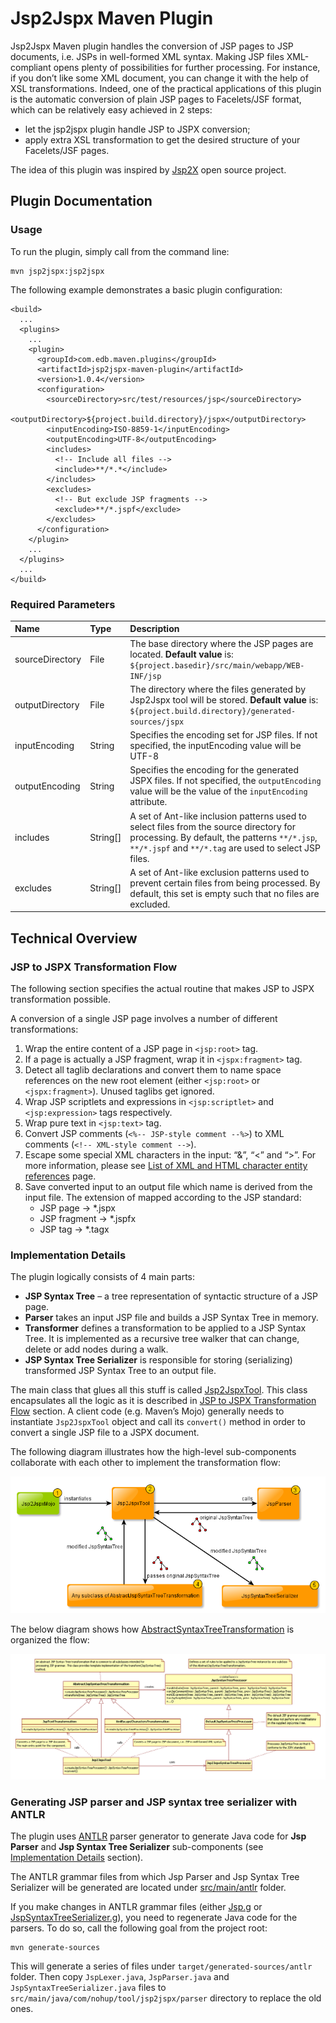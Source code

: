 # Jsp2Jspx Maven Plugin

Jsp2Jspx Maven plugin handles the conversion of JSP pages to JSP documents, i.e. JSPs in well-formed XML syntax.
Making JSP files XML-compliant opens plenty of possibilities for further processing. For instance, if you don’t like some XML document,
you can change it with the help of XSL transformations. Indeed, one of the practical applications of this plugin is
the automatic conversion of plain JSP pages to Facelets/JSF format, which can be relatively easy achieved in 2 steps:

- let the jsp2jspx plugin handle JSP to JSPX conversion;
- apply extra XSL transformation to get the desired structure of your Facelets/JSF pages.

The idea of this plugin was inspired by [Jsp2X](http://code.google.com/p/jsp2x) open source project.

## Plugin Documentation

### Usage

To run the plugin, simply call from the command line:

```
mvn jsp2jspx:jsp2jspx
```

The following example demonstrates a basic plugin configuration:

```
<build>
  ...
  <plugins>
    ...
    <plugin>
      <groupId>com.edb.maven.plugins</groupId>
      <artifactId>jsp2jspx-maven-plugin</artifactId>
      <version>1.0.4</version>
      <configuration>
        <sourceDirectory>src/test/resources/jsp</sourceDirectory>
        <outputDirectory>${project.build.directory}/jspx</outputDirectory>
        <inputEncoding>ISO-8859-1</inputEncoding>
        <outputEncoding>UTF-8</outputEncoding>
        <includes>
          <!-- Include all files -->
          <include>**/*.*</include>
        </includes>
        <excludes>
          <!-- But exclude JSP fragments -->
          <exclude>**/*.jspf</exclude>
        </excludes>
      </configuration>
    </plugin>
    ...
  </plugins>
  ...
</build>
```

### Required Parameters

| Name | Type | Description |
|:-----|:-----|:------------|
| sourceDirectory | File | The base directory where the JSP pages are located. **Default value** is: `${project.basedir}/src/main/webapp/WEB-INF/jsp` |
| outputDirectory | File | The directory where the files generated by Jsp2Jspx tool will be stored. **Default value** is: `${project.build.directory}/generated-sources/jspx` |
| inputEncoding | String | Specifies the encoding set for JSP files. If not specified, the inputEncoding value will be UTF-8 |
| outputEncoding | String | Specifies the encoding for the generated JSPX files. If not specified, the `outputEncoding` value will be the value of the `inputEncoding` attribute. |
| includes | String[] | A set of Ant-like inclusion patterns used to select files from the source directory for processing. By default, the patterns `**/*.jsp`, `**/*.jspf` and `**/*.tag` are used to select JSP files. |
| excludes | String[] | A set of Ant-like exclusion patterns used to prevent certain files from being processed. By default, this set is empty such that no files are excluded. |

## Technical Overview

### JSP to JSPX Transformation Flow

The following section specifies the actual routine that makes JSP to JSPX transformation possible.

A conversion of a single JSP page involves a number of different transformations:

1. Wrap the entire content of a JSP page in `<jsp:root>` tag.
2. If a page is actually a JSP fragment, wrap it in `<jspx:fragment>` tag.
3. Detect all taglib declarations and convert them to name space references on the new root element
(either `<jsp:root>` or `<jspx:fragment>`). Unused taglibs get ignored.
4. Wrap JSP scriptlets and expressions in `<jsp:scriptlet>` and `<jsp:expression>` tags respectively.
5. Wrap pure text in `<jsp:text>` tag.
6. Convert JSP comments (`<%-- JSP-style comment --%>`) to XML comments (`<!-- XML-style comment -->`).
7. Escape some special XML characters in the input: “&”, “<” and “>”.
For more information, please see [List of XML and HTML character entity references](http://en.wikipedia.org/wiki/List_of_XML_and_HTML_character_entity_references) page.
8. Save converted input to an output file which name is derived from the input file. The extension of mapped according to the JSP standard:
   - JSP page     -> *.jspx
   - JSP fragment -> *.jspfx
   - JSP tag      -> *.tagx

### Implementation Details

The plugin logically consists of 4 main parts:

- **JSP Syntax Tree** – a tree representation of syntactic structure of a JSP page.
- **Parser** takes an input JSP file and builds a JSP Syntax Tree in memory.
- **Transformer** defines a transformation to be applied to a JSP Syntax Tree. It is implemented as a recursive
tree walker that can change, delete or add nodes during a walk.
- **JSP Syntax Tree Serializer** is responsible for storing (serializing) transformed JSP Syntax Tree to an output file.

The main class that glues all this stuff is called [Jsp2JspxTool](../blob/master/src/main/java/com/nohup/tool/jsp2jspx/transformation/Jsp2JspxTool.java).
This class encapsulates all the logic as it is described in [JSP to JSPX Transformation Flow](#jsp-to-jspx-transformation-flow) section.
A client code (e.g. Maven’s Mojo) generally needs to instantiate `Jsp2JspxTool` object and call its `convert()` method
in order to convert a single JSP file to a JSPX document.

The following diagram illustrates how the high-level sub-components collaborate with each other to implement the transformation flow:

![image](https://raw.githubusercontent.com/dkoval/jsp2jspx-maven-plugin/master/images/jsp-transformation-flow.png)

The below diagram shows how [AbstractSyntaxTreeTransformation](../blob/master/src/main/java/com/nohup/tool/jsp2jspx/transformation/AbstractJspSyntaxTreeTransformation.java) is organized the flow:

![image](https://raw.githubusercontent.com/dkoval/jsp2jspx-maven-plugin/master/images/jsp-syntax-tree-transformation.png)

### Generating JSP parser and JSP syntax tree serializer with ANTLR

The plugin uses [ANTLR](http://www.antlr.org/) parser generator to generate Java code for **Jsp Parser** and **Jsp Syntax Tree Serializer**
sub-components (see [Implementation Details](#implementation-details) section).

The ANTLR grammar files from which Jsp Parser and Jsp Syntax Tree Serializer will be generated are located under [src/main/antlr](../blob/master/src/main/antlr) folder.

If you make changes in ANTLR grammar files (either [Jsp.g](../blob/master/src/main/antlr/Jsp.g) or [JspSyntaxTreeSerializer.g](../blob/master/src/main/antlr/JspSyntaxTreeSerializer.g)),
you need to regenerate Java code for the parsers. To do so, call the following goal from the project root:

```
mvn generate-sources
```

This will generate a series of files under `target/generated-sources/antlr` folder.
Then copy `JspLexer.java`, `JspParser.java` and `JspSyntaxTreeSerializer.java` files to `src/main/java/com/nohup/tool/jsp2jspx/parser` directory
to replace the old ones.
